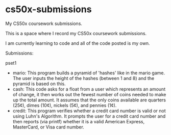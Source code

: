 # cs50x-submissions
My CS50x coursework submissions.

This is a space where I record my CS50x coursework submissions. 

I am currently learning to code and all of the code posted is my own.

Submissions:

pset1
- mario: This program builds a pyramid of 'hashes' like in the mario game. The user inputs the height of the hashes (between 1 and 8) and the pyramid is based on this.
- cash: This code asks for a float from a user which represents an amount of change, it then works out the fewest number of coins needed to make up the total amount. It assumes that the only coins available are quarters (25¢), dimes (10¢), nickels (5¢), and pennies (1¢).
- credit: This program verifies whether a credit card number is valid or not using Luhn's Algorithm. It prompts the user for a credit card number and then reports (via printf) whether it is a valid American Express, MasterCard, or Visa card number.
